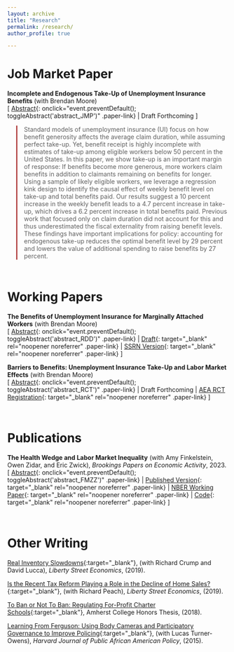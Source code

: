 ```yaml
---
layout: archive
title: "Research"
permalink: /research/
author_profile: true

---
```

# Job Market Paper

**Incomplete and Endogenous Take-Up of Unemployment Insurance Benefits** (with Brendan Moore) <br>
[ [Abstract](#){: onclick="event.preventDefault(); toggleAbstract('abstract_JMP')" .paper-link} | Draft Forthcoming ]
<div id="abstract_JMP">
<blockquote style="margin-left: 20px; padding-left: 15px; border-left: 3px solid rgb(181, 74, 74);">
Standard models of unemployment insurance (UI) focus on how benefit generosity affects the average claim duration, while assuming perfect take-up. Yet, benefit receipt is highly incomplete with estimates of take-up among eligible workers below 50 percent in the United States. In this paper, we show take-up is an important margin of response: If benefits become more generous, more workers claim benefits in addition to claimants remaining on benefits for longer. Using a sample of likely eligible workers, we leverage a regression kink design to identify the causal effect of weekly benefit level on take-up and total benefits paid. Our results suggest a 10 percent increase in the weekly benefit leads to a 4.7 percent increase in take-up, which drives a 6.2 percent increase in total benefits paid. Previous work that focused only on claim duration did not account for this and thus underestimated the fiscal externality from raising benefit levels. These findings have important implications for policy: accounting for endogenous take-up reduces the optimal benefit level by 29 percent and lowers the value of additional spending to raise benefits by 27 percent.
</blockquote>
</div>
<div style="height: 15px;"></div>

# Working Papers

**The Benefits of Unemployment Insurance for Marginally Attached Workers** (with Brendan Moore) <br>
[ [Abstract](#){: onclick="event.preventDefault(); toggleAbstract('abstract_RDD')" .paper-link} | [Draft](https://casey-mcquillan.github.io/files/McQuillan_Moore_UIBenefitsMarginal_2025_0709.pdf){: target="_blank"  rel="noopener noreferrer" .paper-link} | [SSRN Version](https://papers.ssrn.com/sol3/papers.cfm?abstract_id=5357413){: target="_blank"  rel="noopener noreferrer" .paper-link} ]
<div id="abstract_RDD" class="abstract hidden">
<blockquote style="margin-left: 20px; padding-left: 15px; border-left: 3px solid rgb(181, 74, 74);">
Existing research consistently finds that unemployment insurance (UI) benefits delay job finding with limited effects on job quality, but focuses on changes in UI generosity while holding fixed access to re-employment services. Using employer-employee matched data from Washington State and a fuzzy regression discontinuity design around the eligibility threshold for UI, we find that benefit receipt minimally delays re-employment but substantially improves labor market outcomes. UI increases cumulative hours worked by approximately 15 full-time weeks and earnings by \$14,000 in the two years following job loss, representing 37 percent and 50 percent increases, respectively. These gains are driven by improved job quality, as recipients experience longer tenure and higher wages with their next employer. Effects are larger for workers living near public employment offices, suggesting that access to re-employment services enhances search productivity. Expanding UI access by lowering the eligibility threshold is much more cost-effective than raising benefit levels or extending potential duration, as workers benefit from more stable, higher-paying re-employment that partially offsets its cost.
</blockquote>
</div>

**Barriers to Benefits: Unemployment Insurance Take-Up and Labor Market Effects** (with Brendan Moore) <br>
[ [Abstract](#){: onclick="event.preventDefault(); toggleAbstract('abstract_RCT')" .paper-link} | Draft Forthcoming | [AEA RCT Registration](https://www.socialscienceregistry.org/trials/13608){: target="_blank"  rel="noopener noreferrer" .paper-link} ]
<div id="abstract_RCT" class="abstract hidden">
<blockquote style="margin-left: 20px; padding-left: 15px; border-left: 3px solid rgb(173, 99, 99);">
Unemployment Insurance (UI) provides income support during job loss, yet take-up remains puzzlingly low, with less than half of eligible unemployed workers in the U.S. claiming benefits. We implement a large-scale field experiment among 50,000 workers in Washington State flagged in real time as likely recent job losers without a UI claim to study the causes and labor supply implications of incomplete take-up.  Informational letters increased UI applications by 1.5 percentage points (an 80\% increase), with effects concentrated among low-wage workers. We attribute the treatment effects to reduced learning costs rather than improved beliefs about eligibility due to the letters' positive effect on the application rejection rate. Randomized destigmatizing letters induced more applications only among high-wage job seekers. Despite raising UI take-up, we can rule out adverse labor supply effects. We argue work-search requirements serve a dual function: motivating faster re-employment while simultaneously excluding marginal applicants who do not satisfy compliance rules. To interpret these findings and quantify the underlying frictions, we develop and estimate a structural job search model with endogenous UI take-up that rationalizes our experimental effects and informs the design of targeted UI outreach policies.
</blockquote>
</div>
<div style="height: 15px;"></div>


# Publications

**The Health Wedge and Labor Market Inequality** (with Amy Finkelstein, Owen Zidar, and Eric Zwick), _Brookings Papers on Economic Activity_, 2023. <br>
[ [Abstract](#){: onclick="event.preventDefault(); toggleAbstract('abstract_FMZZ')" .paper-link} | [Published Version](https://www.brookings.edu/wp-content/uploads/2024/01/16653-BPEA-SP23_WEB_Finkelstein-et-al_session_print.pdf){: target="_blank"  rel="noopener noreferrer" .paper-link} | [NBER Working Paper](https://www.nber.org/papers/w31091){: target="_blank"  rel="noopener noreferrer" .paper-link} | [Code](https://github.com/casey-mcquillan/fmzz){: target="_blank"  rel="noopener noreferrer" .paper-link} ]
<div id="abstract_FMZZ" class="abstract hidden">
<blockquote style="margin-left: 20px; padding-left: 15px; border-left: 3px solid rgb(238, 99, 99);">
Over half of the U.S. population receives health insurance through an employer, with employer premium contributions creating a flat “head tax” per worker, independent of their earnings. This paper develops and calibrates a stylized model of the labor market to explore how this uniquely American approach to financing health insurance contributes to labor market inequality. We consider a partial-equilibrium counterfactual in which employer-provided health insurance is instead financed by a statutory payroll tax on firms. We find that, under this counterfactual financing, in 2019 the college wage premium would have been 11 percent lower, non-college annual earnings would have been $1,700 (3 percent) higher, and non-college employment would have been nearly 500,000 higher. These calibrated labor market effects of switching from head-tax to payroll-tax financing are in the same ballpark as estimates of the impact of other leading drivers of labor market inequality, including changes in outsourcing, robot adoption, rising trade, unionization, and the real minimum wage. We also consider a separate partial-equilibrium counterfactual in which the current head-tax financing is maintained, but 2019 U.S. health care spending as a share of GDP is reduced to the Canadian share; here, we estimate that the 2019 college wage premium would have been 5 percent lower and non-college annual earnings would have been 5 percent higher. These findings suggest that health care costs and the financing of health insurance warrant greater attention in both public policy and research on U.S. labor market inequality.
</blockquote>
</div>
<div style="height: 15px;"></div>


# Other Writing

[Real Inventory Slowdowns](https://libertystreeteconomics.newyorkfed.org/2019/11/real-inventory-slowdowns.html){:target="_blank"}, (with Richard Crump and David Lucca), _Liberty Street Economics_, (2019).

[Is the Recent Tax Reform Playing a Role in the Decline of Home Sales?](https://libertystreeteconomics.newyorkfed.org/2019/04/is-the-recent-tax-reform-playing-a-role-in-the-decline-of-home-sales.html){:target="_blank"}, (with Richard Peach), _Liberty Street Economics_, (2019).

[To Ban or Not To Ban: Regulating For-Profit Charter Schools](https://www.amherst.edu/system/files/media/Casey%2520McQuillan%2520Thesis.pdf){:target="_blank"}, Amherst College Honors Thesis,
(2018).

[Learning From Ferguson: Using Body Cameras and Participatory Governance to Improve Policing](https://studentreview.hks.harvard.edu/learning-from-ferguson-using-body-cameras-and-participatory-governance-to-improve-policing/){:target="_blank"}, (with Lucas Turner-Owens), _Harvard Journal of Public African American Policy_, (2015).



<style>
.hidden { display: none; }

.paper-link {
  text-decoration: none;
  font-weight: normal;
}

</style>

<script>
function toggleAbstract(id) {
  var abstract = document.getElementById(id);
  abstract.classList.toggle("hidden");
}
</script>